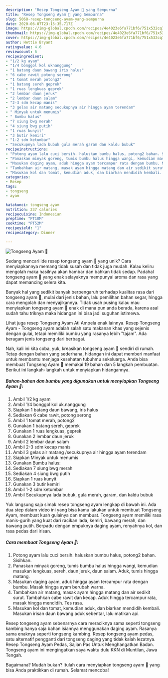 ```yaml
---
description: "Resep Tongseng Ayam 🐓 yang Sempurna"
title: "Resep Tongseng Ayam 🐓 yang Sempurna"
slug: 5068-resep-tongseng-ayam-yang-sempurna
date: 2020-06-07T23:15:35.717Z
image: https://img-global.cpcdn.com/recipes/4e4023e6fa771bf6/751x532cq70/tongseng-ayam-🐓-foto-resep-utama.jpg
thumbnail: https://img-global.cpcdn.com/recipes/4e4023e6fa771bf6/751x532cq70/tongseng-ayam-🐓-foto-resep-utama.jpg
cover: https://img-global.cpcdn.com/recipes/4e4023e6fa771bf6/751x532cq70/tongseng-ayam-🐓-foto-resep-utama.jpg
author: Hettie Bryant
ratingvalue: 4.6
reviewcount: 6
recipeingredient:
- "1/2 kg ayam"
- "1/4 bonggol kol uknanggung"
- "1 batang daun bawang iris halus"
- "6 cabe rawit potong serong"
- "1 tomat merah potong2"
- "1 batang sereh geprek"
- "1 ruas lengkuas geprek"
- "2 lembar daun jeruk"
- "2 lembar daun salam"
- "2-3 sdm kecap manis"
- "3 gelas air matang secukupnya air hingga ayam terendam"
- " Minyak untuk menumis"
- " Bumbu halus"
- "7 siung bwg merah"
- "4 siung bwg putih"
- "1 ruas kunyit"
- "3 butir kemiri"
- "1-2 sdm ketumbar"
- "Secukupnya lada bubuk gula merah garam dan kaldu bubuk"
recipeinstructions:
- "Potong ayam lalu cuci bersih. haluskan bumbu halus, potong2 bahan. Sisihkan."
- "Panaskan minyak goreng, tumis bumbu halus hingga wangi, kemudian masukan lengkuas, sereh, daun jeruk, daun salam. Aduk, tumis hingga matang."
- "Masukan daging ayam, aduk hingga ayam tercampur rata dengan bumbu. Masak hingga ayam berubah warna."
- "Tambahkan air matang, masak ayam hingga matang dan air sedikit surut. Tambahkan cabe rawit dan kecap. Aduk hingga tercampur rata, masak hingga mendidih. Tes rasa."
- "Masukan kol dan tomat, kemudian aduk, dan biarkan mendidih kembali. Masukan irisan daun bawang aduk sebentar, lalu matikan api."
categories:
- Resep
tags:
- tongseng
- ayam

katakunci: tongseng ayam 
nutrition: 237 calories
recipecuisine: Indonesian
preptime: "PT10M"
cooktime: "PT52M"
recipeyield: "1"
recipecategory: Dinner

---
```



![Tongseng Ayam 🐓](https://img-global.cpcdn.com/recipes/4e4023e6fa771bf6/751x532cq70/tongseng-ayam-🐓-foto-resep-utama.jpg)

Sedang mencari ide resep tongseng ayam 🐓 yang unik? Cara menyiapkannya memang tidak susah dan tidak juga mudah. Kalau keliru mengolah maka hasilnya akan hambar dan bahkan tidak sedap. Padahal tongseng ayam 🐓 yang enak selayaknya mempunyai aroma dan rasa yang dapat memancing selera kita.

Banyak hal yang sedikit banyak berpengaruh terhadap kualitas rasa dari tongseng ayam 🐓, mulai dari jenis bahan, lalu pemilihan bahan segar, hingga cara mengolah dan menyajikannya. Tidak usah pusing kalau mau menyiapkan tongseng ayam 🐓 enak di mana pun anda berada, karena asal sudah tahu triknya maka hidangan ini bisa jadi suguhan istimewa.

Lihat juga resep Tongseng Ayam Ati Ampela enak lainnya. Resep Tongseng Ayam - Tongseng ayam adalah salah satu makanan khas yang sejenis dengan gulai, tetapi memiliki bumbu yang rasanya lebih &#34;tajam&#34;. Ada beragam jenis tongseng dari berbagai.


Nah, kali ini kita coba, yuk, kreasikan tongseng ayam 🐓 sendiri di rumah. Tetap dengan bahan yang sederhana, hidangan ini dapat memberi manfaat untuk membantu menjaga kesehatan tubuhmu sekeluarga. Anda bisa membuat Tongseng Ayam 🐓 memakai 19 bahan dan 5 langkah pembuatan. Berikut ini langkah-langkah untuk menyiapkan hidangannya.

<!--inarticleads1-->

##### Bahan-bahan dan bumbu yang digunakan untuk menyiapkan Tongseng Ayam 🐓:

1. Ambil 1/2 kg ayam
1. Ambil 1/4 bonggol kol uk.nanggung
1. Siapkan 1 batang daun bawang, iris halus
1. Sediakan 6 cabe rawit, potong serong
1. Ambil 1 tomat merah, potong2
1. Gunakan 1 batang sereh, geprek
1. Gunakan 1 ruas lengkuas, geprek
1. Gunakan 2 lembar daun jeruk
1. Ambil 2 lembar daun salam
1. Ambil 2-3 sdm kecap manis
1. Ambil 3 gelas air matang /secukupnya air hingga ayam terendam
1. Siapkan  Minyak untuk menumis
1. Gunakan  Bumbu halus:
1. Sediakan 7 siung bwg merah
1. Sediakan 4 siung bwg putih
1. Siapkan 1 ruas kunyit
1. Gunakan 3 butir kemiri
1. Ambil 1-2 sdm ketumbar
1. Ambil Secukupnya lada bubuk, gula merah, garam, dan kaldu bubuk


Yuk langsung saja simak resep tongseng ayam lengkap di bawah ini. Ada dua step dalam video ini yang bisa kamu lakukan untuk membuat Tongseng Ayam, membuat kuah gulainya dan membuat. Tongseng ayam memiliki rasa manis-gurih yang kuat dari racikan lada, kemiri, bawang merah, dan bawang putih. Berpadu dengan empuknya daging ayam, renyahnya kol, dan rasa pedas dari irisan. 

<!--inarticleads2-->

##### Cara membuat Tongseng Ayam 🐓:

1. Potong ayam lalu cuci bersih. haluskan bumbu halus, potong2 bahan. Sisihkan.
1. Panaskan minyak goreng, tumis bumbu halus hingga wangi, kemudian masukan lengkuas, sereh, daun jeruk, daun salam. Aduk, tumis hingga matang.
1. Masukan daging ayam, aduk hingga ayam tercampur rata dengan bumbu. Masak hingga ayam berubah warna.
1. Tambahkan air matang, masak ayam hingga matang dan air sedikit surut. Tambahkan cabe rawit dan kecap. Aduk hingga tercampur rata, masak hingga mendidih. Tes rasa.
1. Masukan kol dan tomat, kemudian aduk, dan biarkan mendidih kembali. Masukan irisan daun bawang aduk sebentar, lalu matikan api.


Resep tongseng ayam sebenarnya cara meraciknya sama seperti tongseng kambing hanya saja bahan isiannya menggunakan daging ayam. Rasanya sama enaknya seperti tongseng kambing. Resep tongseng ayam pedas, satu alternatif pengganti dari tongseng daging yang tidak kalah lezatnya. Resep Tongseng Ayam Pedas, Sajian Pas Untuk Menghangatkan Badan. Tongseng ayam ini mengingatkan saya waktu dulu KKN di Muntilan, Jawa Tengah. 

Bagaimana? Mudah bukan? Itulah cara menyiapkan tongseng ayam 🐓 yang bisa Anda praktikkan di rumah. Selamat mencoba!
